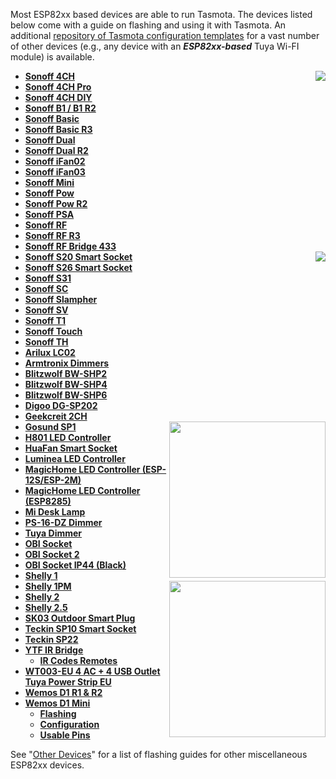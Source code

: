 Most ESP82xx based devices are able to run Tasmota. The devices listed below come with a guide on flashing and using it with Tasmota. An additional [repository of Tasmota configuration templates](https://blakadder.github.io/templates) for a vast number of other devices (e.g., any device with an **_ESP82xx-based_** Tuya Wi-FI module) is available.  

- [**Sonoff 4CH**](Sonoff-4CH)<img src="https://user-images.githubusercontent.com/5904370/53279262-400ad680-370f-11e9-8449-742fbfac5908.png" align="right" />
- [**Sonoff 4CH Pro**](Sonoff-4CH-Pro)
- [**Sonoff 4CH DIY**](Sonoff-4CH-DIY)
- [**Sonoff B1 / B1 R2**](Sonoff-B1)
- [**Sonoff Basic**](Sonoff-Basic)
- [**Sonoff Basic R3**](Sonoff-DIY)
- [**Sonoff Dual**](sonoff-dual)
- [**Sonoff Dual R2**](sonoff-dual-R2)
- [**Sonoff iFan02**](Sonoff-iFan02)
- [**Sonoff iFan03**](Sonoff-iFan03)
- [**Sonoff Mini**](Sonoff-Mini)
- [**Sonoff Pow**](sonoff-pow)
- [**Sonoff Pow R2**](sonoff-Pow-R2)
- [**Sonoff PSA**](Sonoff-PSA)
- [**Sonoff RF**](sonoff-RF)
- [**Sonoff RF R3**](Sonoff-DIY)
- [**Sonoff RF Bridge 433**](Sonoff-RF-Bridge-433)
- [**Sonoff S20 Smart Socket**](sonoff-S20)<img src="https://user-images.githubusercontent.com/5904370/53279217-8c561680-370f-11e9-8150-59acedcb8f37.png" align="right"/> 
- [**Sonoff S26 Smart Socket**](Sonoff-S26-Smart-Socket)
- [**Sonoff S31**](sonoff-S31)
- [**Sonoff SC**](sonoff-SC)
- [**Sonoff Slampher**](https://blog.hobbytronics.pk/tasmota-sonoff-slampher-local-control/)
- [**Sonoff SV**](sonoff-SV)
- [**Sonoff T1**](Sonoff-T1)
- [**Sonoff Touch**](Sonoff-Touch)
- [**Sonoff TH**](sonoff-TH)
- [**Arilux LC02**](Arilux-LC02)
- [**Armtronix Dimmers**](Armtronix-Dimmers)
- [**Blitzwolf BW-SHP2**](blitzwolf-SHP2)
- [**Blitzwolf BW-SHP4**](BlitzWolf-BW-SHP4-(UK-Version))
- [**Blitzwolf BW-SHP6**](blitzwolf-SHP6)
- [**Digoo DG-SP202**](../pull/4891)
- [**Geekcreit 2CH**](Geekcreit-Sonoff-2-Channel-Relay-(AC-85V-250V))
- [**Gosund SP1**](Gosund-SP1)<img src="https://user-images.githubusercontent.com/5904370/53279089-f968ac80-370d-11e9-8464-ce9d1c9c679c.jpg" width="250" align="right" />
- [**H801 LED Controller**](H801)
- [**HuaFan Smart Socket**](HuaFan-Smart-Socket)
- [**Luminea LED Controller**](Luminea-ZX-2844-675-(RGBW-LED-Controller))
- [**MagicHome LED Controller (ESP-12S/ESP-2M)**](MagicHome-LED-strip-controller)
- [**MagicHome LED Controller (ESP8285)**](MagicHome-with-ESP8285)
- [**Mi Desk Lamp**](Xiaomi-Mi-Desk-Lamp)
- [**PS-16-DZ Dimmer**](PS-16-DZ-Dimmer)
- [**Tuya Dimmer**](Tuya-Dimmer)
- [**OBI Socket**](OBI-Wifi-Socket)
- [**OBI Socket 2**](OBI-Socket-2)
- [**OBI Socket IP44 (Black)**](OBI-WiFi-Socket-IP44)
- [**Shelly 1**](shelly-1)<img src="https://shelly.cloud/wp-content/uploads/2018/11/shelly1_thumb.png" width="250" align="right" />
- [**Shelly 1PM**](shelly-1PM)
- [**Shelly 2**](shelly-2)
- [**Shelly 2.5**](shelly-2.5)
- [**SK03 Outdoor Smart Plug**](SK03-Outdoor-Smart-Plug)
- [**Teckin SP10 Smart Socket**](Teckin-sp10)
- [**Teckin SP22**](Teckin-sp22)
- [**YTF IR Bridge**](ytf-ir-bridge)
     - [**IR Codes Remotes**](Codes-for-IR-Remotes-(for-YTF-IR-Bridge))
- [**WT003-EU 4 AC + 4 USB Outlet Tuya Power Strip EU**](../pull/4590)
- [**Wemos D1 R1 & R2**](Wemos-D1-R1-&-R2)
- [**Wemos D1 Mini**](Wemos-D1-Mini)
    - [**Flashing**](Wemos-D1-Mini#flashing-wemos-with-tasmota)
    - [**Configuration**](Wemos-D1-Mini#generic-module)
    - [**Usable Pins**](Expanding-Tasmota#usable-pins)

See "[Other Devices](Other-Devices)" for a list of flashing guides for other miscellaneous ESP82xx devices.